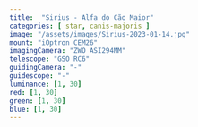 ```yaml
---
title:  "Sirius - Alfa do Cão Maior"
categories: [ star, canis-majoris ]
image: "/assets/images/Sirius-2023-01-14.jpg"
mount: "iOptron CEM26"
imagingCamera: "ZWO ASI294MM"
telescope: "GSO RC6"
guidingCamera: "-"
guidescope: "-"
luminance: [1, 30]
red: [1, 30]
green: [1, 30]
blue: [1, 30]
---
```

